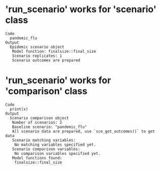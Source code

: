 # 'run_scenario' works for 'scenario' class

    Code
      pandemic_flu
    Output
      Epidemic scenario object
       Model function: finalsize::final_size
       Scenario replicates: 1
       Scenario outcomes are prepared

# 'run_scenario' works for 'comparison' class

    Code
      print(x)
    Output
      Scenario comparison object
       Number of scenarios: 2
       Baseline scenario: "pandemic_flu"
       All scenario data are prepared, use `sce_get_outcomes()` to get data
       Scenario matching variables:
        No matching variables specified yet.
       Scenario comparison variables:
        No comparison variables specified yet.
       Model functions found:
        finalsize::final_size

